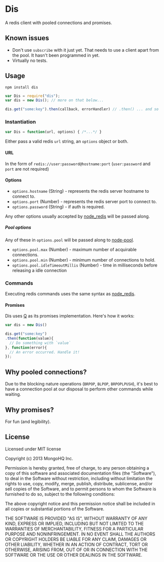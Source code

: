 # Dis

A redis client with pooled connections and promises.

## Known issues

- Don't use `subscribe` with it just yet. That needs to use a client apart from the pool. It hasn't been programmed in yet.
- Virtually no tests.

## Usage

`npm install dis`

```javascript
var Dis = require("dis");
var dis = new Dis(); // more on that below...

dis.get("some:key").then(callback, errorHandler) // .then() ... and so on.
```

### Instantiation

```javascript
var Dis = function(url, options) { /*...*/ }
```

Either pass a valid redis `url` string, an `options` object or both.

#### URL

In the form of `redis://user:password@hostname:port` (`user:password` and `port` are not required)

#### Options

- `options.hostname` (String) - represents the redis server hostname to connect to.
- `options.port` (Number) - represents the redis server port to connect to.
- `options.password` (String) - if auth is required.

Any other options usually accepted by [node_redis](https://github.com/mranney/node_redis) will be passed along.

##### Pool options

Any of these in `options.pool` will be passed along to [node-pool](https://github.com/coopernurse/node-pool).

- `options.pool.max` (Number) - maximum number of acquirable connections.
- `options.pool.min` (Number) - minimum number of connections to hold.
- `options.pool.idleTimeoutMillis` (Number) - time in milliseconds before releasing a idle connection

### Commands

Executing redis commands uses the same syntax as [node_redis](https://github.com/mranney/node_redis).

#### Promises

Dis uses [Q](https://github.com/kriskowal/q) as its promises implementation. Here's how it works:

```javascript
var dis = new Dis()

dis.get("some:key")
.then(function(value){
  // Do something with `value`
}, function(error){
  // An error occurred. Handle it!
});
```

## Why pooled connections?

Due to the blocking nature operations (`BRPOP`, `BLPOP`, `BRPOPLPUSH`), it's best to have a connection pool at our disposal to perform other commands while waiting.

## Why promises?

For fun (and legibility).

## License

Licensed under MIT license

Copyright (c) 2013 MongoHQ Inc.

Permission is hereby granted, free of charge, to any person obtaining a copy of this software and associated documentation files (the "Software"), to deal in the Software without restriction, including without limitation the rights to use, copy, modify, merge, publish, distribute, sublicense, and/or sell copies of the Software, and to permit persons to whom the Software is furnished to do so, subject to the following conditions:

The above copyright notice and this permission notice shall be included in all copies or substantial portions of the Software.

THE SOFTWARE IS PROVIDED "AS IS", WITHOUT WARRANTY OF ANY KIND, EXPRESS OR IMPLIED, INCLUDING BUT NOT LIMITED TO THE WARRANTIES OF MERCHANTABILITY, FITNESS FOR A PARTICULAR PURPOSE AND NONINFRINGEMENT. IN NO EVENT SHALL THE AUTHORS OR COPYRIGHT HOLDERS BE LIABLE FOR ANY CLAIM, DAMAGES OR OTHER LIABILITY, WHETHER IN AN ACTION OF CONTRACT, TORT OR OTHERWISE, ARISING FROM, OUT OF OR IN CONNECTION WITH THE SOFTWARE OR THE USE OR OTHER DEALINGS IN THE SOFTWARE.
